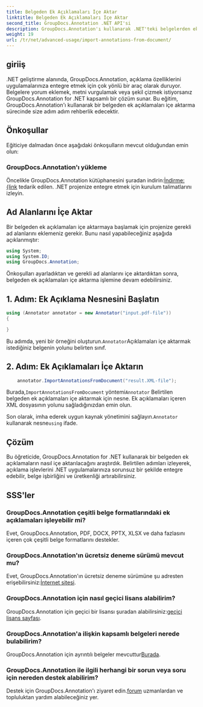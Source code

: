 ```yaml
---
title: Belgeden Ek Açıklamaları İçe Aktar
linktitle: Belgeden Ek Açıklamaları İçe Aktar
second_title: GroupDocs.Annotation .NET API'si
description: GroupDocs.Annotation'ı kullanarak .NET'teki belgelerden ek açıklamaları nasıl içe aktaracağınızı öğrenin. Sorunsuz entegrasyon için adım adım eğitimimizi izleyin.
weight: 19
url: /tr/net/advanced-usage/import-annotations-from-document/
---
```

## giriiş
.NET geliştirme alanında, GroupDocs.Annotation, açıklama özelliklerini uygulamalarınıza entegre etmek için çok yönlü bir araç olarak duruyor. Belgelere yorum eklemek, metni vurgulamak veya şekil çizmek istiyorsanız GroupDocs.Annotation for .NET kapsamlı bir çözüm sunar. Bu eğitim, GroupDocs.Annotation'ı kullanarak bir belgeden ek açıklamaları içe aktarma sürecinde size adım adım rehberlik edecektir.
## Önkoşullar
Eğiticiye dalmadan önce aşağıdaki önkoşulların mevcut olduğundan emin olun:
### GroupDocs.Annotation'ı yükleme
 Öncelikle GroupDocs.Annotation kütüphanesini şuradan indirin:[İndirme: {link](https://releases.groupdocs.com/annotation/net/) tedarik edilen. .NET projenize entegre etmek için kurulum talimatlarını izleyin.

## Ad Alanlarını İçe Aktar
Bir belgeden ek açıklamaları içe aktarmaya başlamak için projenize gerekli ad alanlarını eklemeniz gerekir. Bunu nasıl yapabileceğiniz aşağıda açıklanmıştır:

```csharp
using System;
using System.IO;
using GroupDocs.Annotation;
```

Önkoşulları ayarladıktan ve gerekli ad alanlarını içe aktardıktan sonra, belgeden ek açıklamaları içe aktarma işlemine devam edebilirsiniz.
## 1. Adım: Ek Açıklama Nesnesini Başlatın
```csharp
using (Annotator annotator = new Annotator("input.pdf-file"))
{

}
```
 Bu adımda, yeni bir örneğini oluşturun.`Annotator`Açıklamaları içe aktarmak istediğiniz belgenin yolunu belirten sınıf.
## 2. Adım: Ek Açıklamaları İçe Aktarın
```csharp
	annotator.ImportAnnotationsFromDocument("result.XML-file");
```
 Burada,`ImportAnnotationsFromDocument` yöntemi`Annotator` Belirtilen belgeden ek açıklamaları içe aktarmak için nesne. Ek açıklamaları içeren XML dosyasının yolunu sağladığınızdan emin olun.

 Son olarak, imha ederek uygun kaynak yönetimini sağlayın.`Annotator` kullanarak nesne`using` ifade.

## Çözüm
Bu öğreticide, GroupDocs.Annotation for .NET kullanarak bir belgeden ek açıklamaların nasıl içe aktarılacağını araştırdık. Belirtilen adımları izleyerek, açıklama işlevlerini .NET uygulamalarınıza sorunsuz bir şekilde entegre edebilir, belge işbirliğini ve üretkenliği artırabilirsiniz.
## SSS'ler
### GroupDocs.Annotation çeşitli belge formatlarındaki ek açıklamaları işleyebilir mi?
Evet, GroupDocs.Annotation, PDF, DOCX, PPTX, XLSX ve daha fazlasını içeren çok çeşitli belge formatlarını destekler.
### GroupDocs.Annotation'ın ücretsiz deneme sürümü mevcut mu?
 Evet, GroupDocs.Annotation'ın ücretsiz deneme sürümüne şu adresten erişebilirsiniz:[İnternet sitesi](https://releases.groupdocs.com/).
### GroupDocs.Annotation için nasıl geçici lisans alabilirim?
 GroupDocs.Annotation için geçici bir lisansı şuradan alabilirsiniz:[geçici lisans sayfası](https://purchase.groupdocs.com/temporary-license/).
### GroupDocs.Annotation'a ilişkin kapsamlı belgeleri nerede bulabilirim?
 GroupDocs.Annotation için ayrıntılı belgeler mevcuttur[Burada](https://tutorials.groupdocs.com/annotation/net/).
### GroupDocs.Annotation ile ilgili herhangi bir sorun veya soru için nereden destek alabilirim?
 Destek için GroupDocs.Annotation'ı ziyaret edin.[forum](https://forum.groupdocs.com/c/annotation/10) uzmanlardan ve topluluktan yardım alabileceğiniz yer.